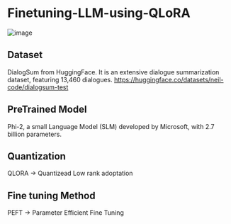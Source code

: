 # Finetuning-LLM-using-QLoRA

![image](https://github.com/newacronym/Finetuning-LLM-using-QLoRA/assets/51745787/d9ad03a3-d210-4e24-93ea-645dd1e9f694)

## Dataset 
DialogSum from HuggingFace. It is an extensive dialogue summarization dataset, featuring 13,460 dialogues.
<https://huggingface.co/datasets/neil-code/dialogsum-test>

## PreTrained Model
Phi-2, a small Language Model (SLM) developed by Microsoft, with 2.7 billion parameters.

## Quantization
QLORA -> Quantizead Low rank adoptation

## Fine tuning Method
PEFT -> Parameter Efficient Fine Tuning
